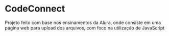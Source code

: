 # CodeConnect
Projeto feito com base nos ensinamentos da Alura, onde consiste em uma página web para upload dos arquivos, com foco na utilização de JavaScript

